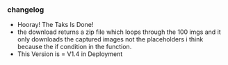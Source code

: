 ### changelog

- Hooray! The Taks Is Done!
- the download returns a zip file which loops through the 100 imgs and it only downloads the captured images not the placeholders i think because the if condition in the function. 
- This Version is = V1.4 in Deployment
